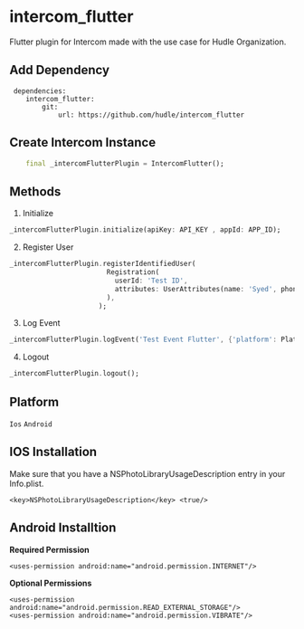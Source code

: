# intercom_flutter

Flutter plugin for Intercom made with the use case for Hudle Organization.

## Add Dependency

     dependencies:
        intercom_flutter:
            git:
                url: https://github.com/hudle/intercom_flutter


## Create Intercom Instance

```dart
    final _intercomFlutterPlugin = IntercomFlutter();
```

## Methods

1. Initialize
```dart
_intercomFlutterPlugin.initialize(apiKey: API_KEY , appId: APP_ID);
```

2. Register User

```dart
_intercomFlutterPlugin.registerIdentifiedUser(
                        Registration(
                          userId: 'Test ID',
                          attributes: UserAttributes(name: 'Syed', phone: 'xx', email: 'syed@hudle.in'),
                        ),
                      );
```

3. Log Event

```dart
_intercomFlutterPlugin.logEvent('Test Event Flutter', {'platform': Platform.isAndroid ? 'Android' : 'IOS'},);
```

4. Logout

```dart
_intercomFlutterPlugin.logout();
```


## Platform

``Ios``
``Android``


## IOS Installation

Make sure that you have a NSPhotoLibraryUsageDescription entry in your Info.plist.

``<key>NSPhotoLibraryUsageDescription</key>
<true/>``


## Android Installtion

<b>Required Permission</b>

    <uses-permission android:name="android.permission.INTERNET"/>

<b>Optional Permissions</b>
        
    <uses-permission android:name="android.permission.READ_EXTERNAL_STORAGE"/>
    <uses-permission android:name="android.permission.VIBRATE"/>
